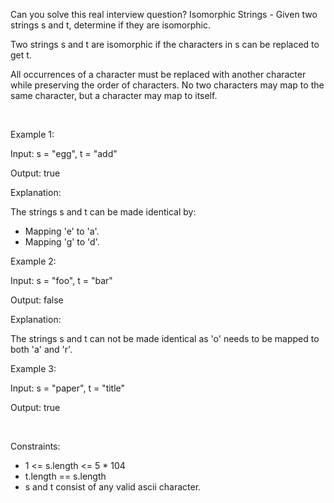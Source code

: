 Can you solve this real interview question? Isomorphic Strings - Given two strings s and t, determine if they are isomorphic.

Two strings s and t are isomorphic if the characters in s can be replaced to get t.

All occurrences of a character must be replaced with another character while preserving the order of characters. No two characters may map to the same character, but a character may map to itself.

 

Example 1:

Input: s = "egg", t = "add"

Output: true

Explanation:

The strings s and t can be made identical by:

 * Mapping 'e' to 'a'.
 * Mapping 'g' to 'd'.

Example 2:

Input: s = "foo", t = "bar"

Output: false

Explanation:

The strings s and t can not be made identical as 'o' needs to be mapped to both 'a' and 'r'.

Example 3:

Input: s = "paper", t = "title"

Output: true

 

Constraints:

 * 1 <= s.length <= 5 * 104
 * t.length == s.length
 * s and t consist of any valid ascii character.